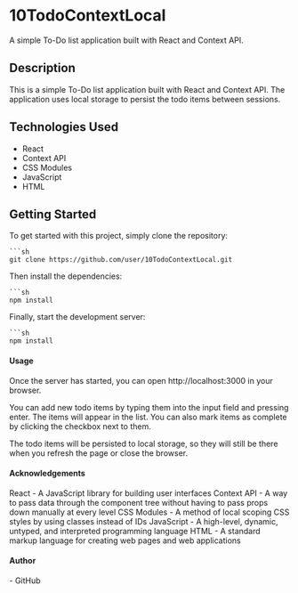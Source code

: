 # 10TodoContextLocal

A simple To-Do list application built with React and Context API.

## Description

This is a simple To-Do list application built with React and Context API. The application uses local storage to persist the todo items between sessions.

## Technologies Used

- React
- Context API
- CSS Modules
- JavaScript
- HTML

## Getting Started

To get started with this project, simply clone the repository:

    ```sh
    git clone https://github.com/user/10TodoContextLocal.git

Then install the dependencies:

    ```sh
    npm install

Finally, start the development server:
    
    ```sh
    npm install

#### Usage
Once the server has started, you can open http://localhost:3000 in your browser.

You can add new todo items by typing them into the input field and pressing enter. The items will appear in the list. You can also mark items as complete by clicking the checkbox next to them.

The todo items will be persisted to local storage, so they will still be there when you refresh the page or close the browser.


#### Acknowledgements
React - A JavaScript library for building user interfaces
Context API - A way to pass data through the component tree without having to pass props down manually at every level
CSS Modules - A method of local scoping CSS styles by using classes instead of IDs
JavaScript - A high-level, dynamic, untyped, and interpreted programming language
HTML - A standard markup language for creating web pages and web applications

#### Author
<Mayank> - GitHub
